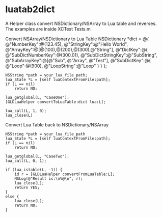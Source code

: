 # luatab2dict
A Helper class convert NSDictionary/NSArray to Lua table and reverses. The examples are inside XCTest Tests.m

Convert NSArray/NSDictionary to Lua Table
    NSDictionary *dict = @{
                           @"NumberKey":@(123.45),
                           @"StringKey":@"Hello World",
                           @"ArrayKey":@[@(100),@(200),@(300),@"String"],
                           @"DictKey":@{
                                   @"SubDictNumberKey":@(300.01),
                                   @"SubDictStringKey":@"SubString",
                                   @"SubArrayKey":@[@"Sub", @"Array", @"Test"],
                                   @"SubDictKey":@{
                                           @"Loop":@(900),
                                           @"LoopString":@"Loop"
                                           }
                                   }
                           };
    
    
    NSString *path = your_lua_file_path;
    lua_State *L = [self luaContextFromFile:path];
    if (L == nil)
        return NO;
    
    lua_getglobal(L, "CaseOne");
    [GLDLuaHelper convertToLuaTable:dict lua:L];
    
    lua_call(L, 1, 0); 
	lua_close(L)


Convert Lua Table back to NSDictionary/NSArray

    NSString *path = your_lua_file_path
    lua_State *L = [self luaContextFromFile:path];
    if (L == nil)
        return NO;
    
    lua_getglobal(L, "CaseTwo");
    lua_call(L, 0, 1);
    
    if (lua_istable(L, -1)) {
        id r = [GLDLuaHelper convertFromLuaTable:L];
        NSLog(@"Result is:\n%@\n", r);
       	lua_close(L); 
        return YES;
    }
    else {
       	lua_close(L); 
        return NO;
    }

